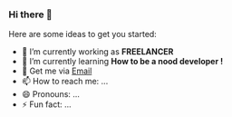 ### Hi there 👋


Here are some ideas to get you started:

- 🔭 I’m currently working as <b>FREELANCER</b>
- 🌱 I’m currently learning   <b>How to be a nood developer !</b>
- 💬 Get me via <a href='mailto:naythukhant644@gmail.com'>Email</a>
- 📫 How to reach me: ...
- 😄 Pronouns: ...
- ⚡ Fun fact: ...

